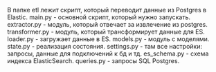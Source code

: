 В папке etl лежит скрипт, который переводит данные из Postgres в Elastic.
main.py - основной скрипт, который нужно запускать.
extractor.py - модуль, который отвечает за извлечение из postgres.
transformer.py - модуль, который трансформирует данные для ES.
loader.py - загружает данные в ES.
models.py - модуль с моделями.
state.py - реализация состояния.
settings.py - там все настройки: запросы, данные для подключений к бд и тд.
es_schema.py - схема индекса ElasticSearch.
queries.py - запросы SQL Postgres.